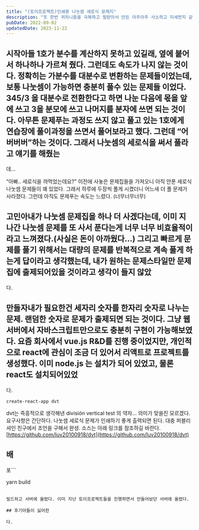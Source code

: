 ```yaml
---
title: "(토이프로젝트)인쇄용 나눗셈 세로식 문제지"
description: "또 한번 귀차니즘을 극복하고 필받아서 만든 아주아주 사소하고 미세먼지 같은 프로젝트로 아들의 나눗셈 계산능력을 향상시키기 위한 아빠의 먼지같은 수고"
pubDate: 2022-09-02
updatedDate: 2023-11-22
---
```


## 시작아들 1호가 분수를 계산하지 못하고 있길래, 옆에 붙어서 하나하나 가르쳐 줬다. 그런데도 속도가 나지 않는 것이다. 정확히는 가분수를 대분수로 변환하는 문제들이었는데, 보통 나눗셈이 가능하면 충분히 풀수 있는 문제들 이었다. 345/3 을 대분수로 전환한다고 하면 나눈 다음에 몫을 앞에 쓰고 3을 분모에 쓰고 나머지를 분자에 쓰면 되는 것이다. 아무튼 문제푸는 과정도 쓰지 않고 풀고 있는 1호에게 연습장에 풀이과정을 쓰면서 풀어보라고 했다. 그런데 “어버버버”하는 것이다. 그래서 나눗셈의 세로식을 써서 풀라고 얘기를 해줬는

데…

“아빠.. 세로식을 까먹었는데요?”
이전에 사놓은 문제집들을 가져오니 아직 안푼 세로식 나눗셈 문제들이 꽤 있었다. 그래서 하루에 두장씩 풀게 시켰더니 어느새 더 풀 문제가 사라졌다. 그런데 아직도 문제푸는 속도는 느렸다. (너무너무너무)

## 고민아내가 나눗셈 문제집을 하나 더 사겠다는데, 이미 지나간 나눗셈 문제를 또 사서 푼다는게 너무 너무 비효율적이라고 느껴졌다.(사실은 돈이 아까웠다…) 그리고 빠르게 문제를 풀기 위해서는 대량의 문제를 반복적으로 계속 풀게 하는게 답이라고 생각했는데, 내가 원하는 문제스타일만 문제집에 출제되어있을 것이라고 생각이 들지 않았

다.

## 만들자내가 필요한건 세자리 숫자를 한자리 숫자로 나누는 문제. 랜덤한 숫자로 문제가 출제되면 되는 것이다. 그냥 웹서버에서 자바스크립트만으로도 충분히 구현이 가능해보였다. 요즘 회사에서 vue.js R&D를 진행 중이었지만, 개인적으로 react에 관심이 조금 더 있어서 리액트로 프로젝트를 생성했다. 이미 node.js 는 설치가 되어 있었고, 물론 react도 설치되어있었

다.

```
create-react-app dvt

```

dvt는 즉흥적으로 생각해낸 división vertical test 의 약자… 의미가 맞을진 모르겠다.
요구사항은 간단하다. 나눗셈 세로식 문제가 인쇄하기 좋게 출력되면 된다.
대충 퍼블리셔인 친구에서 조언을 구해서 완셩.
소스는 아래 링크를 참조하길 바란다.
[https://github.com/luv20100918/dvt](https://github.com/luv20100918/dvt)

## 배

포```

yarn build

```

빌드하고 서버에 올렸다. 이미 지난 토이프로젝트들을 진행하면서 만들어놨던 서버에 올렸다.

## 후기아들이 싫어한

다.